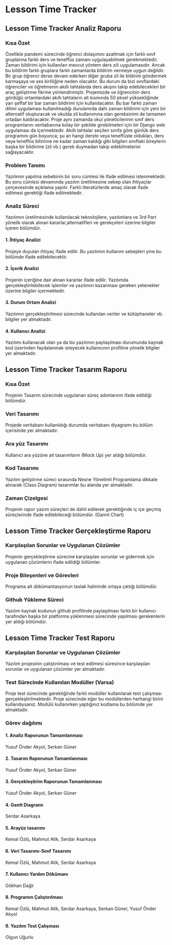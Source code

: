 # Lesson Time Tracker
## Lesson Time Tracker Analiz Raporu
### Kısa Özet
Özellikle pandemi sürecinde öğrenci dolaşımını azaltmak için farklı sınıf gruplarına farklı ders ve teneffüs zamanı uygulayabilmek gerekmektedir. Zaman bildirimi için kullanılan mevcut yöntem ders zili uygulamasıdır. Ancak bu bildirim farklı gruplara farklı zamanlarda bildirim vermeye uygun değildir. Bir grup öğrenci derse devam ederken diğer gruba zil ile bildirim göndermek karmaşaya ve ses kirliliğine neden olacaktır. Bu durum da bizi sınıflardaki öğrenciler ve öğretmenin akıllı tahtalarda ders akışını takip edebilecekleri bir araç geliştirme fikrine yönlendirmiştir. Projemizde ve öğrencinin ders gördüğü ortamlardaki akıllı tahtaların alt kısmında 50 pksel yüksekliğinde yarı şeffaf bir bar zaman bildirimi için kullanılacaktır. Bu bar farklı zaman dilimi uygulaması kullanılmadığı durulamrda dahi zaman bildirimi için yeni bir alternatif oluşturacak ve okulda zil kullanımına olan gereksinimi de tamamen ortadan kaldıracaktır. Proje aynı zamanda okul yöneticilerinin sınıf ders programlarını veritabanına kolay bir şekilde girebilmeleri için bir Django web uygulaması da içermektedir. Akıllı tahtalar seçilen sınıfa göre günlük ders programını gün boyunca; şu an hangi derste veya teneffüste oldukları, ders veya teneffüs bitimine ne kadar zaman kaldığı gibi bilgileri sınıftaki bireylerin başka bir bildirime (zil vb.) gerek duymadan takip edebilmelerini sağlayacaktır.
### Problem Tanımı
Yazılımın yapılma sebebinin bir soru cümlesi ile ifade edilmesi istenmektedir. Bu soru cümlesi devamında yazılım üretilmesine sebep olan ihtiyaçlar çerçevesinde açıklama yapılır. Farklı literatürlerde amaç olarak ifade edilmesi gerektiği ifade edilmektedir. 
### Analiz Süreci
Yazılımın üretilmesinde kullanılacak teknolojilere, yazılımlara ve 3rd Part  yönelik olarak alınan kararlar,alternatifleri ve gerekçeleri üzerine bilgiler içeren bölümdür. 
#### 1. İhtiyaç Analizi
Projeye duyulan ihtiyaç ifade edilir. Bu yazılımın kullanım sebepleri yine bu bölümde ifade edilebilecektir. 
#### 2. İçerik Analizi 
Projenin içeriğine dair alınan kararlar ifade edilir. Yazılımda gerçekleştirilebilecek işlemler ve yazılımın kazanması gereken yetenekler üzerine bilgiler içermektedir.
#### 3. Durum Ortam Analizi
Yazılımın gerçekleştirilmesi sürecinde kullanılan veriler ve kütüphaneler vb. bilgiler yer almaktadır. 
#### 4. Kullanıcı Analizi 
Yazılımı kullanacak olan ya da bu yazılımın paylaşılması durumunda kaynak kod üzerinden faydalanmak isteyecek kullanıcının profiline yönelik bilgiler yer almaktadır.

## Lesson Time Tracker Tasarım Raporu
### Kısa Özet
Projenin Tasarım sürecinde uygulanan süreç adımlarının ifade edildiği bölümdür. 
### Veri Tasarımı
Projede veritabanı kullanıldığı durumda veritabanı diyagramı bu bölüm içerisinde yer almaktadır. 
### Ara yüz Tasarımı
Kullanıcı ara yüzüne ait tasarımların (Mock Up) yer aldığı bölümdür. 
### Kod Tasarımı
Yazılım geliştirme süreci sırasında Nesne Yönelimli Programlama dikkate alınarak (Class Diagram) tasarımlar bu alanda yer almaktadır. 
### Zaman Çizelgesi
Projenin rapor yazım süreçleri de dahil edilerek gerektiğinde iç içe geçmiş süreçlerinde ifade edilebileceği bölümdür. (Gannt Chart)
 
## Lesson Time Tracker Gerçekleştirme Raporu
### Karşılaşılan Sorunlar ve Uygulanan Çözümler
Projenin gerçekleştirme sürecine karşılaşılan sorunlar ve gidermek için uygulanan çözümlerin ifade edildiği bölümler. 
### Proje Bileşenleri ve Görevleri
Programa ait dökümantasyonun taslak halininde ortaya çıktığı bölümdür. 
### Github Yükleme Süreci
Yazılım kaynak kodunun github profilinde paylaşılması farklı bir kullanıcı tarafından başka bir platforma yüklenmesi sürecinde yapılması gerekenlerin yer aldığı bölümdür. 

## Lesson Time Tracker Test Raporu
### Karşılaşılan Sorunlar ve Uygulanan Çözümler
Yazılım projesinin çalıştırılması ve test edilmesi süresince karşılaşılan sorunlar ve uygulanan çözümler yer almaktadır. 
### Test Sürecinde Kullanılan Modüller (Varsa) 
Proje test sürecinde gerektiğinde farklı modüller kullanılarak test çalışması gerçekleştirilmektedir. Proje sürecinde eğer bu modüllerden herhangi birini kullandıysanız. Modülü kullanırken yaptığınız kodlama bu bölümde yer almaktadır. 
 
### Görev dağılımı
#### 1.	Analiz Raporunun Tamamlanması
Yusuf Önder Akyol, Serkan Güner				
#### 2.	Tasarım Raporunun Tamamlanması
Yusuf Önder Akyol, Serkan Güner				
#### 3.	Gerçekleştirim Raporunun Tamamlanması
Yusuf Önder Akyol, Serkan Güner				
#### 4.	Gantt Diagramı
Serdar Asarkaya				
#### 5.	Arayüz tasarımı
Kemal Özlü, Mahmut Atik, Serdar Asarkaya				
#### 6.	Veri Tasarımı-Sınıf Tasarımı
Kemal Özlü, Mahmut Atik, Serdar Asarkaya				
#### 7.	Kullanıcı Yardım Dökümanı
Gökhan Dağlı				
#### 8. Programın Çalıştırılması
Kemal Özlü, Mahmut Atik, Serdar Asarkaya, Serkan Güner, Yusuf Önder Akyol				
#### 9. Yazılım Test Çalışması
Olgun Uğurlu				


